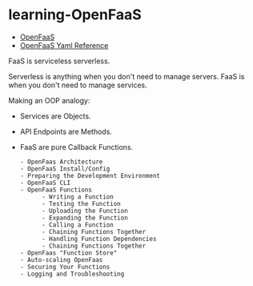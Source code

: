 # learning-OpenFaaS

- [OpenFaaS](https://www.openfaas.com/)
- [OpenFaaS Yaml Reference](https://docs.openfaas.com/reference/yaml/)

FaaS is serviceless serverless.

Serverless is anything when you don't need to manage servers. FaaS is when you don't need to manage services.

Making an OOP analogy:
- Services are Objects.
- API Endpoints are Methods.
- FaaS are pure Callback Functions.

      - OpenFaas Architecture
      - OpenFaaS Install/Config
      - Preparing the Development Environment
      - OpenFaaS CLI
      - OpenFaaS Functions 
            - Writing a Function
            - Testing the Function
            - Uploading the Function
            - Expanding the Function
            - Calling a Function
            - Chaining Functions Together
            - Handling Function Dependencies
            - Chaining Functions Together
      - OpenFaas "Function Store"
      - Auto-scaling OpenFaas
      - Securing Your Functions
      - Logging and Troubleshooting


